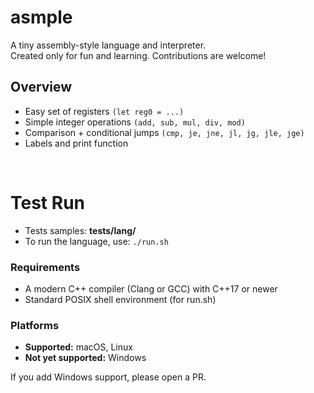 # asmple

A tiny assembly-style language and interpreter.<br/>
Created only for fun and learning. Contributions are welcome!

## Overview
- Easy set of registers `(let reg0 = ...)`
- Simple integer operations `(add, sub, mul, div, mod)`
- Comparison + conditional jumps `(cmp, je, jne, jl, jg, jle, jge)`
- Labels and print function

<br/>

# Test Run
- Tests samples: **tests/lang/**
- To run the language, use: `./run.sh`

### Requirements
- A modern C++ compiler (Clang or GCC) with C++17 or newer
- Standard POSIX shell environment (for run.sh)
### Platforms
- **Supported:** macOS, Linux
- **Not yet supported:** Windows

If you add Windows support, please open a PR.

